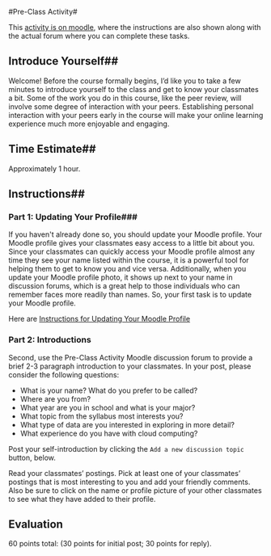 #Pre-Class Activity#

This [activity is on
moodle](https://learn.illinois.edu/mod/forum/view.php?id=1095101), where
the instructions are also shown along with the actual forum where you
can complete these tasks.

## Introduce Yourself##

Welcome! Before the course formally begins, I’d like you to take a few
minutes to introduce yourself to the class and get to know your
classmates a bit. Some of the work you do in this course, like the peer
review, will involve some degree of interaction with your peers.
Establishing personal interaction with your peers early in the course
will make your online learning experience much more enjoyable and
engaging.


## Time Estimate##
Approximately 1 hour.

## Instructions##
### Part 1: Updating Your Profile###

If you haven't already done so, you should update your Moodle profile.
Your Moodle profile gives your classmates easy access to a little bit
about you. Since your classmates can quickly access your Moodle profile
almost any time they see your name listed within the course, it is a
powerful tool for helping them to get to know you and vice versa.
Additionally, when you update your Moodle profile photo, it shows up
next to your name in discussion forums, which is a great help to those
individuals who can remember faces more readily than names. So, your
first task is to update your Moodle profile.

Here are [Instructions for Updating Your Moodle Profile](http://publish.illinois.edu/atlas-tlt/students/editing-your-profile/)

### Part 2: Introductions ###

Second, use the Pre-Class Activity Moodle discussion forum to provide a brief 2-3 paragraph
introduction to your classmates. In your post, please consider the following questions:

- What is your name? What do you prefer to be called?
- Where are you from?
- What year are you in school and what is your major?
- What topic from the syllabus most interests you?
- What type of data are you interested in exploring in more detail?
- What experience do you have with cloud computing?

Post your self-introduction by clicking the `Add a new discussion topic` button, below.

Read your classmates’ postings. Pick at least one of your classmates’
postings that is most interesting to you and add your friendly comments.
Also be sure to click on the name or profile picture of your other
classmates to see what they have added to their profile.

## Evaluation ##

60 points total: (30 points for initial post; 30 points for reply).
